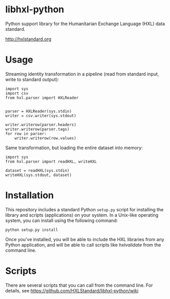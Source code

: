 libhxl-python
=============

Python support library for the Humanitarian Exchange Language (HXL) data standard.

http://hxlstandard.org

# Usage

Streaming identity transformation in a pipeline (read from standard input, write to standard output):

```
import sys
import csv
from hxl.parser import HXLReader


parser = HXLReader(sys.stdin)
writer = csv.writer(sys.stdout)

writer.writerow(parser.headers)
writer.writerow(parser.tags)
for row in parser:
    writer.writerow(row.values)
```

Same transformation, but loading the entire dataset into memory:

```
import sys
from hxl.parser import readHXL, writeHXL

dataset = readHXL(sys.stdin)
writeHXL(sys.stdout, dataset)
```

# Installation

This repository includes a standard Python `setup.py` script for
installing the library and scripts (applications) on your system. In a
Unix-like operating system, you can install using the following
command:

```
python setup.py install
```

Once you've installed, you will be able to include the HXL libraries
from any Python application, and will be able to call scripts like
_hxlvalidate_ from the command line.

# Scripts

There are several scripts that you can call from the command line. For
details, see https://github.com/HXLStandard/libhxl-python/wiki